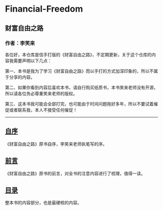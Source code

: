 # Financial-Freedom

## 财富自由之路

### 作者：李笑来

各位好，本仓库是信手打版的《财富自由之路》，不定期更新，关于这个仓库的内容我需要声明以下几点：

第一、本书是我为了学习《财富自由之路》而以手打的方式加深印象的，所以不属于分享的内容。

第二、如果你看到内容后喜欢本书，请自行购买纸质书，本书笑来老师没有开源，所以请各位务必尊重笑来老师的版权。

第三、这本书我可能会全部打完，也可能由于时间问题拖好多年，所以不要试着催促或者联系我，本人不接受任何催促！

----

## [自序](/order.md)

《财富自由之路》原书自序，李笑来老师执笔写的序。

## [前言](/preface.md)

《财富自由之路》原书的前言，对全书的注意内容进行了梳理，值得一读。

## [目录](/menu.md)

整本书的内容部分，也是最硬核的内容。
